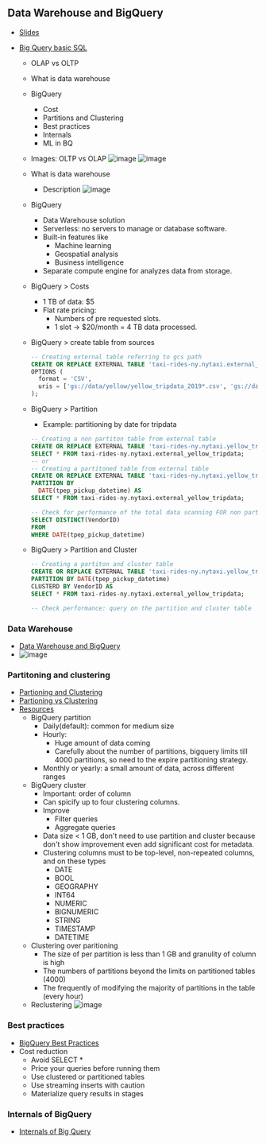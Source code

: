 ## Data Warehouse and BigQuery

- [Slides](https://docs.google.com/presentation/d/1a3ZoBAXFk8-EhUsd7rAZd-5p_HpltkzSeujjRGB2TAI/edit?usp=sharing)  
- [Big Query basic SQL](big_query.sql)

   * OLAP vs OLTP
   * What is data warehouse
   * BigQuery
     - Cost
     - Partitions and Clustering
     - Best practices
     - Internals
     - ML in BQ

    * Images: OLTP vs OLAP
    ![image](https://github.com/dtlam2601/Data-engineering-zoomcamp/assets/12412633/50cc3fd9-cdb7-4934-93ed-1bf7f40ef7bb)
    ![image](https://github.com/dtlam2601/Data-engineering-zoomcamp/assets/12412633/bb9795bf-79d3-4000-86de-15ca459a2baa)

    * What is data warehouse
      - Description
    ![image](https://github.com/dtlam2601/Data-engineering-zoomcamp/assets/12412633/53c8bbf7-1a44-49bd-a48e-fa5881ba427c)

    * BigQuery
      - Data Warehouse solution
      - Serverless: no servers to manage or database software.
      - Built-in features like
        - Machine learning
        - Geospatial analysis
        - Business intelligence
      - Separate compute engine for analyzes data from storage.
    * BigQuery > Costs
      - 1 TB of data: $5
      - Flat rate pricing:
        - Numbers of pre requested slots.
        - 1 slot -> $20/month = 4 TB data processed.

    * BigQuery > create table from sources
      ```sql
      -- Creating external table referring to gcs path
      CREATE OR REPLACE EXTERNAL TABLE 'taxi-rides-ny.nytaxi.external_yellow_tripdata'
      OPTIONS (
        format = 'CSV',
        uris = ['gs://data/yellow/yellow_tripdata_2019*.csv', 'gs://data/yellow/yellow_tripdata_2020*.csv']
      );
      ```

    * BigQuery > Partition
      - Example: partitioning by date for tripdata
      ```sql
      -- Creating a non partiton table from external table
      CREATE OR REPLACE EXTERNAL TABLE 'taxi-rides-ny.nytaxi.yellow_tripdata_non_partitioned' AS
      SELECT * FROM taxi-rides-ny.nytaxi.external_yellow_tripdata;
      -- or
      -- Creating a partitoned table from external table
      CREATE OR REPLACE EXTERNAL TABLE 'taxi-rides-ny.nytaxi.yellow_tripdata_partitioned'
      PARTITION BY
        DATE(tpep_pickup_datetime) AS
      SELECT * FROM taxi-rides-ny.nytaxi.external_yellow_tripdata;

      -- Check for performance of the total data scanning FOR non partitioned and partitioned table
      SELECT DISTINCT(VendorID)
      FROM
      WHERE DATE(tpep_pickup_datetime)
      ```
    * BigQuery > Partition and Cluster
      ```sql
      -- Creating a partiton and cluster table
      CREATE OR REPLACE EXTERNAL TABLE 'taxi-rides-ny.nytaxi.yellow_tripdata_partitioned_clustered'
      PARTITION BY DATE(tpep_pickup_datetime)
      CLUSTERD BY VendorID AS
      SELECT * FROM taxi-rides-ny.nytaxi.external_yellow_tripdata;

      -- Check performance: query on the partition and cluster table
      ```
### Data Warehouse

- [Data Warehouse and BigQuery](https://youtu.be/jrHljAoD6nM)
- ![image](https://github.com/dtlam2601/Data-engineering-zoomcamp/assets/12412633/f7caea3e-a7e4-4708-944a-04fb656c632a)

### Partitoning and clustering

- [Partioning and Clustering](https://youtu.be/jrHljAoD6nM?t=726)  
- [Partioning vs Clustering](https://youtu.be/-CqXf7vhhDs)
- [Resources](https://cloud.google.com/bigquery/docs/partitioned-tables)
  - BigQuery partition
    - Daily(default): common for medium size
    - Hourly:
      - Huge amount of data coming
      - Carefully about the number of partitions, bigquery limits till 4000 partitions, so need to the expire partitioning strategy.
    - Monthly or yearly: a small amount of data, across different ranges
   - BigQuery cluster
     - Important: order of column
     - Can spicify up to four clustering columns.
     - Improve
       - Filter queries
       - Aggregate queries
     - Data size < 1 GB, don't need to use partition and cluster because don't show improvement even add significant cost for metadata.
     - Clustering columns must to be top-level, non-repeated columns, and on these types
       - DATE
       - BOOL
       - GEOGRAPHY
       - INT64
       - NUMERIC
       - BIGNUMERIC
       - STRING
       - TIMESTAMP
       - DATETIME
  - Clustering over paritioning
    - The size of per partition is less than 1 GB and granulity of column is high
    - The numbers of partitions beyond the limits on partitioned tables (4000)
    - The frequently of modifying the majority of partitions in the table (every hour)
  - Reclustering
    ![image](https://github.com/dtlam2601/Data-engineering-zoomcamp/assets/12412633/32e22d2a-f38d-488b-8513-9be7856a493c)

### Best practices

- [BigQuery Best Practices](https://youtu.be/k81mLJVX08w)
- Cost reduction
  - Avoid SELECT *
  - Price your queries before running them
  - Use clustered or partitioned tables
  - Use streaming inserts with caution
  - Materialize query results in stages


### Internals of BigQuery

- [Internals of Big Query](https://youtu.be/eduHi1inM4s)  
